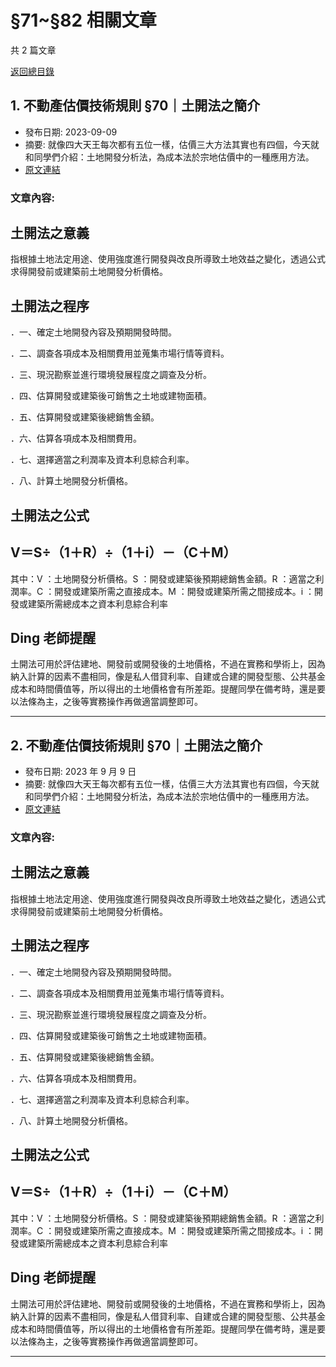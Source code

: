# §71~§82 相關文章

共 2 篇文章

[返回總目錄](00_總目錄.md)

## 1. 不動產估價技術規則 §70｜土開法之簡介

- 發布日期: 2023-09-09
- 摘要: 就像四大天王每次都有五位一樣，估價三大方法其實也有四個，今天就和同學們介紹：土地開發分析法，為成本法於宗地估價中的一種應用方法。
- [原文連結](https://www.jasper-realestate.com/%e4%b8%8d%e5%8b%95%e7%94%a2%e4%bc%b0%e5%83%b9%e6%8a%80%e8%a1%93%e8%a6%8f%e5%89%87-70-%e5%9c%9f%e9%96%8b%e6%b3%95-%e4%b9%8b%e7%b0%a1%e4%bb%8b/)

### 文章內容:

## 土開法之意義

指根據土地法定用途、使用強度進行開發與改良所導致土地效益之變化，透過公式求得開發前或建築前土地開發分析價格。

## 土開法之程序

．一、確定土地開發內容及預期開發時間。

．二、調查各項成本及相關費用並蒐集市場行情等資料。

．三、現況勘察並進行環境發展程度之調查及分析。

．四、估算開發或建築後可銷售之土地或建物面積。

．五、估算開發或建築後總銷售金額。

．六、估算各項成本及相關費用。

．七、選擇適當之利潤率及資本利息綜合利率。

．八、計算土地開發分析價格。

## 土開法之公式

## V＝S÷（1＋R）÷（1＋i）－（C＋M）

其中：V ：土地開發分析價格。S ：開發或建築後預期總銷售金額。R ：適當之利潤率。C ：開發或建築所需之直接成本。M ：開發或建築所需之間接成本。i ：開發或建築所需總成本之資本利息綜合利率

## Ding 老師提醒

土開法可用於評估建地、開發前或開發後的土地價格，不過在實務和學術上，因為納入計算的因素不盡相同，像是私人借貸利率、自建或合建的開發型態、公共基金成本和時間價值等，所以得出的土地價格會有所差距。提醒同學在備考時，還是要以法條為主，之後等實務操作再做適當調整即可。

---

## 2. 不動產估價技術規則 §70｜土開法之簡介

- 發布日期: 2023 年 9 月 9 日
- 摘要: 就像四大天王每次都有五位一樣，估價三大方法其實也有四個，今天就和同學們介紹：土地開發分析法，為成本法於宗地估價中的一種應用方法。
- [原文連結](https://www.jasper-realestate.com/%e4%b8%8d%e5%8b%95%e7%94%a2%e4%bc%b0%e5%83%b9%e6%8a%80%e8%a1%93%e8%a6%8f%e5%89%87-70-%e5%9c%9f%e9%96%8b%e6%b3%95-%e4%b9%8b%e7%b0%a1%e4%bb%8b/)

### 文章內容:

## 土開法之意義

指根據土地法定用途、使用強度進行開發與改良所導致土地效益之變化，透過公式求得開發前或建築前土地開發分析價格。

## 土開法之程序

．一、確定土地開發內容及預期開發時間。

．二、調查各項成本及相關費用並蒐集市場行情等資料。

．三、現況勘察並進行環境發展程度之調查及分析。

．四、估算開發或建築後可銷售之土地或建物面積。

．五、估算開發或建築後總銷售金額。

．六、估算各項成本及相關費用。

．七、選擇適當之利潤率及資本利息綜合利率。

．八、計算土地開發分析價格。

## 土開法之公式

## V＝S÷（1＋R）÷（1＋i）－（C＋M）

其中：V ：土地開發分析價格。S ：開發或建築後預期總銷售金額。R ：適當之利潤率。C ：開發或建築所需之直接成本。M ：開發或建築所需之間接成本。i ：開發或建築所需總成本之資本利息綜合利率

## Ding 老師提醒

土開法可用於評估建地、開發前或開發後的土地價格，不過在實務和學術上，因為納入計算的因素不盡相同，像是私人借貸利率、自建或合建的開發型態、公共基金成本和時間價值等，所以得出的土地價格會有所差距。提醒同學在備考時，還是要以法條為主，之後等實務操作再做適當調整即可。

---

